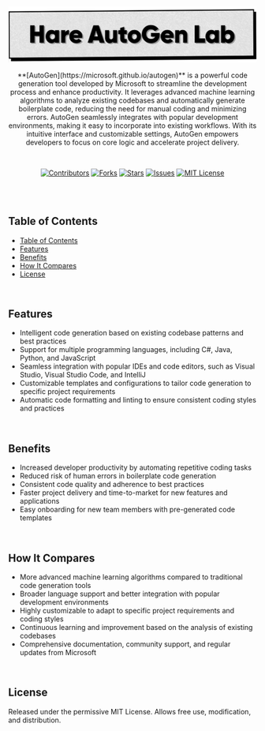 <p align="center">
   <img src="https://raw.githubusercontent.com/harehimself/autogen-lab/master/Hare_AutoGen-Lab.png">
</p>

<p align="center">
   **[AutoGen](https://microsoft.github.io/autogen)** is a powerful code generation tool developed by Microsoft to streamline the development process and enhance productivity. It leverages advanced machine learning algorithms to analyze existing codebases and automatically generate boilerplate code, reducing the need for manual coding and minimizing errors. AutoGen seamlessly integrates with popular development environments, making it easy to incorporate into existing workflows. With its intuitive interface and customizable settings, AutoGen empowers developers to focus on core logic and accelerate project delivery.
</p>
<br>

<p align="center">
  <a href="https://github.com/harehimself/autogen-lab/graphs/contributors">
    <img src="https://img.shields.io/github/contributors/harehimself/autogen-lab" alt="Contributors"></a>
  <a href="https://github.com/harehimself/autogen-lab/network/members">
    <img src="https://img.shields.io/github/forks/harehimself/autogen-lab" alt="Forks"></a>
  <a href="https://github.com/harehimself/autogen-lab/stargazers">
    <img src="https://img.shields.io/github/stars/harehimself/autogen-lab" alt="Stars"></a>
  <a href="https://github.com/harehimself/autogen-lab/issues">
    <img src="https://img.shields.io/github/issues/harehimself/autogen-lab" alt="Issues"></a>
  <a href="https://github.com/harehimself/autogen-lab/blob/main/LICENSE">
    <img src="https://img.shields.io/github/license/harehimself/autogen-lab" alt="MIT License"></a>
</p>

<br><br>

## Table of Contents
- [Table of Contents](#table-of-contents)
- [Features](#features)
- [Benefits](#features)
- [How It Compares](#features)
- [License](#license)
<br>

## Features
- Intelligent code generation based on existing codebase patterns and best practices
- Support for multiple programming languages, including C#, Java, Python, and JavaScript
- Seamless integration with popular IDEs and code editors, such as Visual Studio, Visual Studio Code, and IntelliJ
- Customizable templates and configurations to tailor code generation to specific project requirements
- Automatic code formatting and linting to ensure consistent coding styles and practices
<br>

## Benefits
- Increased developer productivity by automating repetitive coding tasks
- Reduced risk of human errors in boilerplate code generation
- Consistent code quality and adherence to best practices
- Faster project delivery and time-to-market for new features and applications
- Easy onboarding for new team members with pre-generated code templates
<br>

## How It Compares
- More advanced machine learning algorithms compared to traditional code generation tools
- Broader language support and better integration with popular development environments
- Highly customizable to adapt to specific project requirements and coding styles
- Continuous learning and improvement based on the analysis of existing codebases
- Comprehensive documentation, community support, and regular updates from Microsoft
<br>

## License
Released under the permissive MIT License. Allows free use, modification, and distribution.

